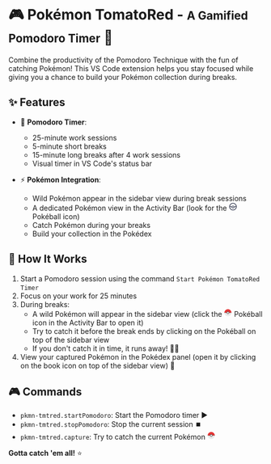 # 🎮 Pokémon TomatoRed - <span style="font-size: 0.8em;">A Gamified Pomodoro Timer</span> 🍅

Combine the productivity of the Pomodoro Technique with the fun of catching Pokémon! This VS Code extension helps you stay focused while giving you a chance to build your Pokémon collection during breaks.

## ✨ Features

- 🍅 **Pomodoro Timer**:

  - 25-minute work sessions
  - 5-minute short breaks
  - 15-minute long breaks after 4 work sessions
  - Visual timer in VS Code's status bar

- ⚡ **Pokémon Integration**:
  - Wild Pokémon appear in the sidebar view during break sessions
  - A dedicated Pokémon view in the Activity Bar (look for the <img src="./src/resources/pokeball.svg" alt="Pokéball icon" width="16" height="16"> Pokéball icon)
  - Catch Pokémon during your breaks
  - Build your collection in the Pokédex

## 🎯 How It Works

1. Start a Pomodoro session using the command `Start Pokémon TomatoRed Timer`
2. Focus on your work for 25 minutes
3. During breaks:
   - A wild Pokémon will appear in the sidebar view (click the <img src="./src/resources/pokeball_color.svg" alt="Pokéball icon" width="16" height="16"> Pokéball icon in the Activity Bar to open it)
   - Try to catch it before the break ends by clicking on the Pokéball on top of the sidebar view
   - If you don't catch it in time, it runs away! 🏃‍♂️
4. View your captured Pokémon in the Pokédex panel (open it by clicking on the book icon on top of the sidebar view) 📱

## 🎮 Commands

- `pkmn-tmtred.startPomodoro`: Start the Pomodoro timer ▶️
- `pkmn-tmtred.stopPomodoro`: Stop the current session ⏹️
- `pkmn-tmtred.capture`: Try to catch the current Pokémon <img src="./src/resources/pokeball_color.svg" alt="Pokéball icon" width="16" height="16">

**Gotta catch 'em all!** ⭐
